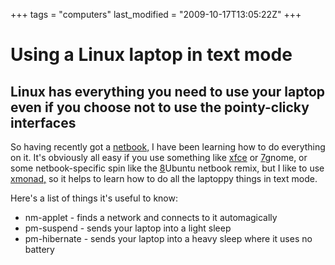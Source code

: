 +++
tags = "computers"
last_modified = "2009-10-17T13:05:22Z"
+++
# Using a Linux laptop in text mode

## Linux has everything you need to use your laptop even if you choose not to use the pointy-clicky interfaces

So having recently got a [netbook,][5] I have been learning how to do
everything on it. It's obviously all easy if you use something like
[xfce][6] or [7]gnome, or some netbook-specific spin like the [8]Ubuntu
netbook remix, but I like to use [xmonad,][9] so it helps to learn how to
do all the laptoppy things in text mode.

Here's a list of things it's useful to know:
* nm-applet - finds a network and connects to it automagically
* pm-suspend - sends your laptop into a light sleep
* pm-hibernate - sends your laptop into a heavy sleep where it uses
no battery

[1]: http://www.uncarved.com/articles/textmode
[2]: http://www.uncarved.com/
[3]: http://www.uncarved.com/articles/contact
[4]: http://www.uncarved.com/login/
[5]: http://www.uncarved.com/blog/netbook.mrk
[6]: http://www.xfce.org/
[7]: http://www.gnome.org/
[8]: http://www.ubuntu.com/GetUbuntu/download-netbook
[9]: http://xmonad.org/
[10]: http://www.uncarved.com/tags/computers
[11]: mailto:sean@uncarved.com
[12]: http://creativecommons.org/licenses/by-sa/4.0/
